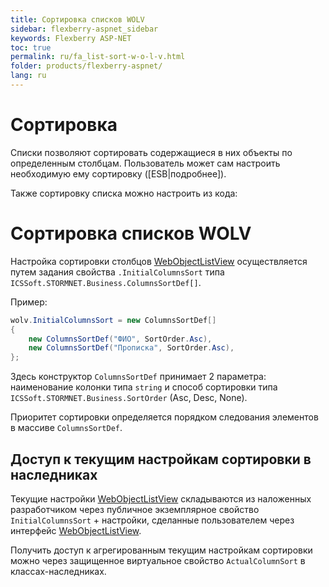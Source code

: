 ```yaml
---
title: Сортировка списков WOLV
sidebar: flexberry-aspnet_sidebar
keywords: Flexberry ASP-NET
toc: true
permalink: ru/fa_list-sort-w-o-l-v.html
folder: products/flexberry-aspnet/
lang: ru
---
```


# Сортировка

Списки позволяют сортировать содержащиеся в них объекты по определенным столбцам. Пользователь может сам настроить необходимую ему сортировку ([ESB|подробнее]).

Также сортировку списка можно настроить из кода:


# Сортировка списков WOLV
Настройка сортировки столбцов [WebObjectListView](fa_web-object-list-view.html) осуществляется путем задания свойства `.InitialColumnsSort` типа `ICSSoft.STORMNET.Business.ColumnsSortDef[]`.

Пример:
```csharp
wolv.InitialColumnsSort = new ColumnsSortDef[] 
{
    new ColumnsSortDef("ФИО", SortOrder.Asc),
    new ColumnsSortDef("Прописка", SortOrder.Asc),
};
```

Здесь конструктор `ColumnsSortDef` принимает 2 параметра: наименование колонки типа `string` и способ сортировки типа `ICSSoft.STORMNET.Business.SortOrder` (Asc, Desc, None).

Приоритет сортировки определяется порядком следования элементов в массиве `ColumnsSortDef`.

## Доступ к текущим настройкам сортировки в наследниках
Текущие настройки [WebObjectListView](fa_web-object-list-view.html) складываются из наложенных разработчиком через публичное экземплярное свойство `InitialColumnsSort` + настройки, сделанные пользователем через интерфейс [WebObjectListView](fa_web-object-list-view.html).

Получить доступ к агрегированным текущим настройкам сортировки можно через защищенное виртуальное свойство `ActualColumnSort` в классах-наследниках.

